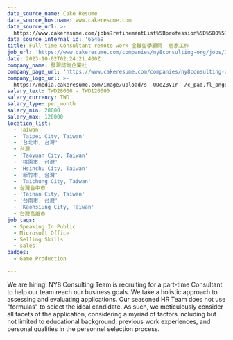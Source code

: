 ```yaml
---
data_source_name: Cake Resume
data_source_hostname: www.cakeresume.com
data_source_url: >-
  https://www.cakeresume.com/jobs?refinementList%5Bprofession%5D%5B0%5D=game-production&range%5Bsalary_range%5D%5Bmin%5D=100000
data_source_internal_id: '65469'
title: Full-time Consultant remote work 全職留學顧問- 居家工作
job_url: 'https://www.cakeresume.com/companies/ny8consulting-org/jobs/1833f0'
date: 2023-10-02T02:24:21.400Z
company_name: 發現諮詢企業社
company_page_url: 'https://www.cakeresume.com/companies/ny8consulting-org'
company_logo_url: >-
  https://media.cakeresume.com/image/upload/s--QDeZBVIr--/c_pad,fl_png8,h_200,w_200/v1695374999/mh6ikkrsbufddttafnuk.png
salary_text: TWD28000 - TWD120000
salary_currency: TWD
salary_type: per_month
salary_min: 28000
salary_max: 120000
location_list:
  - Taiwan
  - 'Taipei City, Taiwan'
  - '台北市, 台灣'
  - 台灣
  - 'Taoyuan City, Taiwan'
  - '桃園市, 台灣'
  - 'Hsinchu City, Taiwan'
  - '新竹市, 台灣'
  - 'Taichung City, Taiwan'
  - 台灣台中市
  - 'Tainan City, Taiwan'
  - '台南市, 台灣'
  - 'Kaohsiung City, Taiwan'
  - 台灣高雄市
job_tags:
  - Speaking In Public
  - Microsoft Office
  - Selling Skills
  - sales
badges:
  - Game Production

---
```


We are hiring! NY8 Consulting Team is recruiting for a part-time Consultant to help our team reach our business goals. We take a holistic approach to assessing and evaluating applications. Our seasoned HR Team does not use "formulas" to select the ideal candidate. As such, we meticulously consider all facets of the application, considering a myriad of factors including but not limited to educational background, previous work experiences, and personal qualities in the personnel selection process.